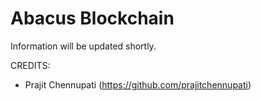 # Abacus Blockchain

Information will be updated shortly.

CREDITS:
- Prajit Chennupati  (https://github.com/prajitchennupati)
